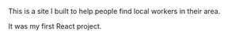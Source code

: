 This is a site I built to help people find local workers in their area.

It was my first React project.


